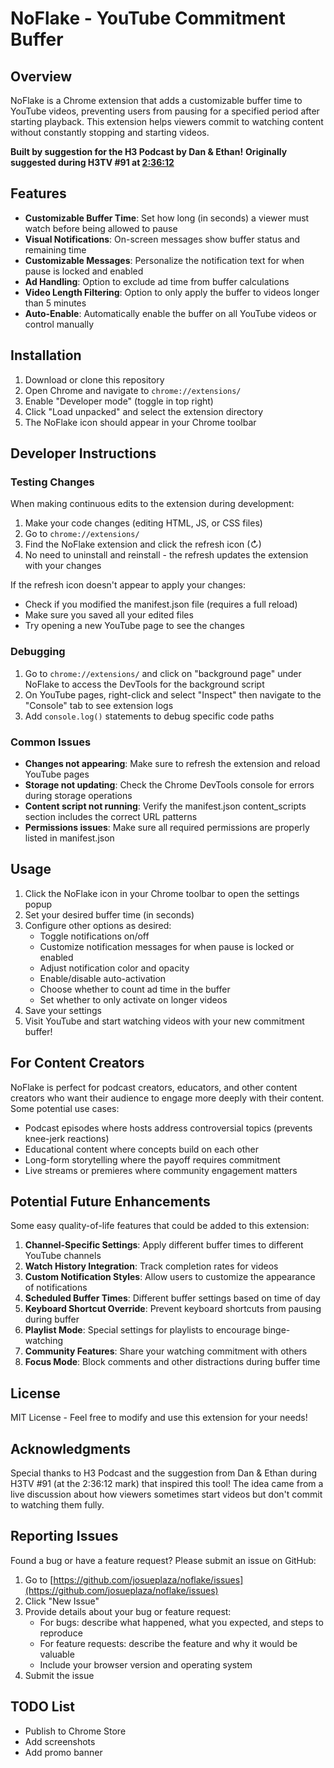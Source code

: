 # NoFlake - YouTube Commitment Buffer

## Overview
NoFlake is a Chrome extension that adds a customizable buffer time to YouTube videos, preventing users from pausing for a specified period after starting playback. This extension helps viewers commit to watching content without constantly stopping and starting videos.

**Built by suggestion for the H3 Podcast by Dan & Ethan!**
**Originally suggested during H3TV #91 at [2:36:12](https://www.youtube.com/live/WZbGjnOT9Mc?si=JlHkEky9G5mFbpMQ&t=9372)**

## Features
- **Customizable Buffer Time**: Set how long (in seconds) a viewer must watch before being allowed to pause
- **Visual Notifications**: On-screen messages show buffer status and remaining time
- **Customizable Messages**: Personalize the notification text for when pause is locked and enabled
- **Ad Handling**: Option to exclude ad time from buffer calculations
- **Video Length Filtering**: Option to only apply the buffer to videos longer than 5 minutes
- **Auto-Enable**: Automatically enable the buffer on all YouTube videos or control manually

## Installation
1. Download or clone this repository
2. Open Chrome and navigate to `chrome://extensions/`
3. Enable "Developer mode" (toggle in top right)
4. Click "Load unpacked" and select the extension directory
5. The NoFlake icon should appear in your Chrome toolbar

## Developer Instructions

### Testing Changes
When making continuous edits to the extension during development:

1. Make your code changes (editing HTML, JS, or CSS files)
2. Go to `chrome://extensions/`
3. Find the NoFlake extension and click the refresh icon (↻)
4. No need to uninstall and reinstall - the refresh updates the extension with your changes

If the refresh icon doesn't appear to apply your changes:
- Check if you modified the manifest.json file (requires a full reload)
- Make sure you saved all your edited files
- Try opening a new YouTube page to see the changes

### Debugging
1. Go to `chrome://extensions/` and click on "background page" under NoFlake to access the DevTools for the background script
2. On YouTube pages, right-click and select "Inspect" then navigate to the "Console" tab to see extension logs
3. Add `console.log()` statements to debug specific code paths

### Common Issues
- **Changes not appearing**: Make sure to refresh the extension and reload YouTube pages
- **Storage not updating**: Check the Chrome DevTools console for errors during storage operations
- **Content script not running**: Verify the manifest.json content_scripts section includes the correct URL patterns
- **Permissions issues**: Make sure all required permissions are properly listed in manifest.json

## Usage
1. Click the NoFlake icon in your Chrome toolbar to open the settings popup
2. Set your desired buffer time (in seconds)
3. Configure other options as desired:
   - Toggle notifications on/off
   - Customize notification messages for when pause is locked or enabled
   - Adjust notification color and opacity
   - Enable/disable auto-activation
   - Choose whether to count ad time in the buffer
   - Set whether to only activate on longer videos
4. Save your settings
5. Visit YouTube and start watching videos with your new commitment buffer!

## For Content Creators
NoFlake is perfect for podcast creators, educators, and other content creators who want their audience to engage more deeply with their content. Some potential use cases:

- Podcast episodes where hosts address controversial topics (prevents knee-jerk reactions)
- Educational content where concepts build on each other
- Long-form storytelling where the payoff requires commitment
- Live streams or premieres where community engagement matters

## Potential Future Enhancements
Some easy quality-of-life features that could be added to this extension:

1. **Channel-Specific Settings**: Apply different buffer times to different YouTube channels
2. **Watch History Integration**: Track completion rates for videos
3. **Custom Notification Styles**: Allow users to customize the appearance of notifications
4. **Scheduled Buffer Times**: Different buffer settings based on time of day
5. **Keyboard Shortcut Override**: Prevent keyboard shortcuts from pausing during buffer
6. **Playlist Mode**: Special settings for playlists to encourage binge-watching
7. **Community Features**: Share your watching commitment with others
8. **Focus Mode**: Block comments and other distractions during buffer time

## License
MIT License - Feel free to modify and use this extension for your needs!

## Acknowledgments
Special thanks to H3 Podcast and the suggestion from Dan & Ethan during H3TV #91 (at the 2:36:12 mark) that inspired this tool! The idea came from a live discussion about how viewers sometimes start videos but don't commit to watching them fully.

## Reporting Issues

Found a bug or have a feature request? Please submit an issue on GitHub:

1. Go to [https://github.com/josueplaza/noflake/issues](https://github.com/josueplaza/noflake/issues)
2. Click "New Issue"
3. Provide details about your bug or feature request:
   - For bugs: describe what happened, what you expected, and steps to reproduce
   - For feature requests: describe the feature and why it would be valuable
   - Include your browser version and operating system
4. Submit the issue

## TODO List

- Publish to Chrome Store
- Add screenshots
- Add promo banner